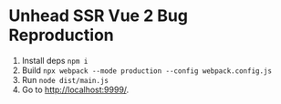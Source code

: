 # Unhead SSR Vue 2 Bug Reproduction

1. Install deps `npm i`
2. Build `npx webpack --mode production --config webpack.config.js`
3. Run `node dist/main.js`
4. Go to [http://localhost:9999/](http://localhost:9999/).


